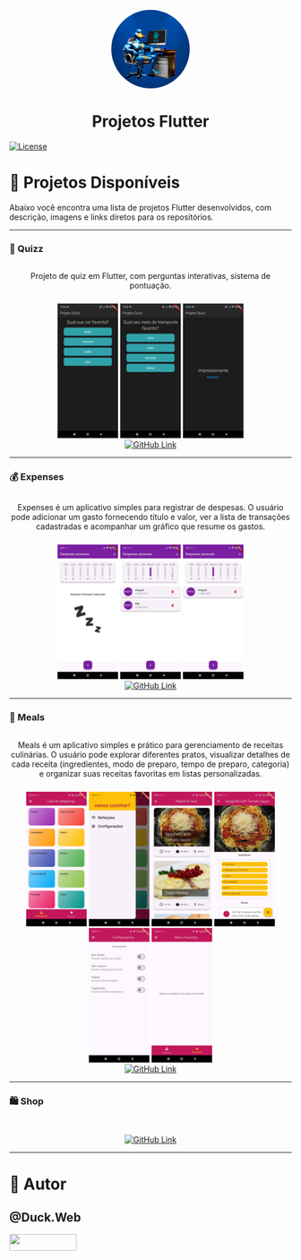 <p align="center">
   <a href="https://github.com/duck-developer">
      <img style="border-radius: 50%; overflow: hidden; width: 140px; height: 140px;" src="./readme/duck.web.png" alt="@Duck.Web">
   </a>
   <h1 align="center">Projetos Flutter</h1>
</p>

[![License](https://img.shields.io/npm/l/react)](https://github.com/devsuperior/sds1-wmazoni/blob/master/LICENSE)

# 🚀 Projetos Disponíveis

Abaixo você encontra uma lista de projetos Flutter desenvolvidos, com descrição, imagens e links diretos para os repositórios.

---

### 🎯 Quizz

<div align="center" style="display:flex; flex-direction:column; align-items:center; gap:10px;">
  <p style="max-width:600px; text-align:center;">
    Projeto de quiz em Flutter, com perguntas interativas, sistema de pontuação.
  </p>
  <div>
    <img src="./quizz/readme/image 1.png" alt="Quizz" height="240">
    <img src="./quizz/readme/image 2.png" alt="Quizz" height="240">
      <img src="./quizz/readme/image 3.png" alt="Quizz" height="240">
  </div>

</div>
<div  align="center">
 <a href="https://github.com/duck-developer/Projects_flutter/tree/main/quizz">
    <img src="https://img.shields.io/badge/GitHub-Acessar_Projeto-181717?style=for-the-badge&logo=github" alt="GitHub Link">
  </a>
</div>

---

### 💰 Expenses

<div align="center" style="display:flex; flex-direction:column; align-items:center; gap:10px;">
  <p style="max-width:600px; text-align:center;">
    Expenses é um aplicativo simples para registrar de despesas. O usuário pode adicionar um gasto fornecendo título e valor, ver a lista de transações cadastradas e acompanhar um gráfico que resume os gastos.
  </p>
  <div>
    <img src="./expenses/readme/image 1.jpeg" alt="Quizz" height="240">
    <img src="./expenses/readme/image 2.jpeg" alt="Quizz" height="240">
    <img src="./expenses/readme/image 3.jpeg" alt="Quizz" height="240">
  </div>

</div>
<div  align="center">
 <a href="https://github.com/duck-developer/Projects_flutter/tree/main/expenses">
    <img src="https://img.shields.io/badge/GitHub-Acessar_Projeto-181717?style=for-the-badge&logo=github" alt="GitHub Link">
  </a>
</div>

---

### 🍔 Meals

<div align="center" style="display:flex; flex-direction:column; align-items:center; gap:10px;">
  <p style="max-width:600px; text-align:center;">
Meals é um aplicativo simples e prático para gerenciamento de receitas culinárias. O usuário pode explorar diferentes pratos, visualizar detalhes de cada receita (ingredientes, modo de preparo, tempo de preparo, categoria) e organizar suas receitas favoritas em listas personalizadas.
  </p>
    <div>
    <img src="./meals/readme/image 01.jpg" alt="Quizz" height="240">
    <img src="./meals/readme/image 02.jpg" alt="Quizz" height="240">
    <img src="./meals/readme/image 03.jpg" alt="Quizz" height="240">
     <img src="./meals/readme/image 04.jpg" alt="Quizz" height="240">
      <img src="./meals/readme/image 05.jpg" alt="Quizz" height="240">
       <img src="./meals/readme/image 06.jpg" alt="Quizz" height="240">
  </div>

</div>
<div  align="center">
 <a href="https://github.com/duck-developer/Projects_flutter/tree/main/meals">
    <img src="https://img.shields.io/badge/GitHub-Acessar_Projeto-181717?style=for-the-badge&logo=github" alt="GitHub Link">
  </a>
</div>

---

### 🛍️ Shop

<div align="center" style="display:flex; flex-direction:column; align-items:center; gap:10px;">
  <p style="max-width:600px; text-align:center;">

  </p>

  </div>

</div>
<div  align="center">
 <a href="https://github.com/duck-developer/Projects_flutter/tree/main/shop">
    <img src="https://img.shields.io/badge/GitHub-Acessar_Projeto-181717?style=for-the-badge&logo=github" alt="GitHub Link">
  </a>
</div>

---

# 👤 Autor

## @Duck.Web

<p align="left">
   <a href="https://www.instagram.com/duck.web/" target="_blank">
      <img align="center" src="https://img.shields.io/badge/Instagram-E4405F?style=for-the-badge&logo=instagram&logoColor=white" height="30" width="120"/>
   </a>
</p>

